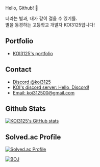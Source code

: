 Hello, Github! 👋

너라는 별과, 내가 같이 걸을 수 있기를. \
별을 동경하는 고등학교 개발자 KOI3125입니다!

## Portfolio
- [KOI3125's portfolio](https://kimustory.net/members/koi3125)

## Contact
- [Discord @koi3125](https://discord.com/users/753625063357546556)
- [KOI's discord server: Hello, Discord!](https://discord.gg/mcBjTMMxN6)
- [Email: koi312500@gmail.com](mailto:koi312500@gmail.com)

## Github Stats
[![KOI3125's GitHub stats](https://github-readme-stats.vercel.app/api?username=koi312500&theme=tokyonight&show_icons=true)](https://github.com/anuraghazra/github-readme-stats)

## Solved.ac Profile
[![Solved.ac Profile](http://mazassumnida.wtf/api/v2/generate_badge?boj=koi312500)](https://solved.ac/koi312500)

[![BOJ](https://bojstat.vulcan.site/v2/en/koi312500)](https://www.acmicpc.net/user/koi312500)
